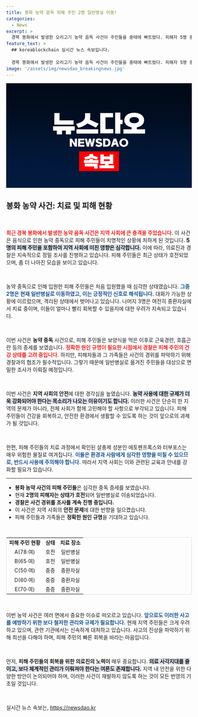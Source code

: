 ```yaml
---
title: 봉화 농약 음독 피해 주민 2명 일반병실 이동!
categories:
  - News
excerpt: >
  경북 봉화에서 발생한 오리고기 농약 음독 사건이 주민들을 중태에 빠트렸다. 피해자 5명 중 2명이 상태 호전으로 일반병실로 옮겨졌으나, 나머지 3명은 여전히 중환자실에서 치료 중이다. 사건의 전말이 밝혀질까?
feature_text: >
  ## koreablockchain 실시간 뉴스 속보입니다.

  경북 봉화에서 발생한 오리고기 농약 음독 사건이 주민들을 중태에 빠트렸다. 피해자 5명 중 2명이 상태 호전으로 일반병실로 옮겨졌으나, 나머지 3명은 여전히 중환자실에서 치료 중이다. 사건의 전말이 밝혀질까?
image: '/assets/img/newsdao_breakingnews.jpg'
---
```


<p><img src="/assets/img/newsdao_breakingnews.jpg" alt="koreablockchain 속보" /></p>

<h2 data-ke-size="size26">봉화 농약 사건: 치료 및 피해 현황</h2>

<p data-ke-size="size16">&nbsp;</p>

<p><b><span style="color: #ee2323;">최근 경북 봉화에서 발생한 농약 음독 사건은 지역 사회에 큰 충격을 주었습니다.</span></b> 이 사건은 음식으로 인한 농약 중독으로 피해 주민들이 치명적인 상황에 처하게 된 것입니다. <b><span style="background-color: #21538527;">5명의 피해 주민을 포함하여 지역 사회에 미친 영향은 심각합니다.</span></b> 이에 따라, 의료진과 경찰은 지속적으로 정밀 조사를 진행하고 있습니다. 피해 주민들은 최근 상태가 호전되었으며, 좀 더 나아진 모습을 보이고 있습니다. </p>

<p data-ke-size="size16">&nbsp;</p>

<p>농약 중독으로 인해 입원한 피해 주민들은 처음 입원했을 때 심각한 상태였습니다. <b><span style="color: #1a5490;">그중 2명은 현재 일반병실로 이동하였고, 이는 긍정적인 신호로 해석됩니다.</span></b> 대화가 가능한 상황에 이르렀으며, 격리된 상태에서 벗어나고 있습니다. 나머지 3명은 여전히 중환자실에서 치료 중이며, 이들이 얼마나 빨리 회복할 수 있을지에 대한 우려가 지속되고 있습니다.</p>

<p data-ke-size="size16">&nbsp;</p>

<p>이번 사건은 <b>농약 중독</b> 사건으로, 피해 주민들은 보양식을 먹은 이후로 근육경련, 호흡곤란 등의 증세를 보였습니다. <b><span style="color: #ee2323;">정확한 원인 규명이 필요한 시점에서 경찰은 피해 주민의 건강 상태를 고려 중입니다.</span></b> 하지만, 피해자들과 그 가족들은 사건의 경위를 파악하기 위해 경찰과의 협조가 필수적입니다. 그렇기 때문에 일반병실로 옮겨진 주민들을 대상으로 면밀한 조사가 이뤄질 예정입니다.</p>

<p data-ke-size="size16">&nbsp;</p>

<p>이번 사건은 <b>지역 사회의 안전</b>에 대한 경각심을 높였습니다. <b><span style="background-color: #21538527;">농약 사용에 대한 규제가 더욱 강화되어야 한다는 목소리가 나오는 이유이기도 합니다.</span></b> 이러한 사건은 단순히 한 지역의 문제가 아니라, 전체 사회가 함께 고민해야 할 사항으로 부각되고 있습니다. 피해 주민들이 건강을 회복하고, 안전한 환경에서 생활할 수 있도록 하는 것이 앞으로의 과제가 될 것입니다.</p>

<p data-ke-size="size16">&nbsp;</p>

<p>한편, 피해 주민들의 치료 과정에서 확인된 살충제 성분인 에토펜프록스와 터부포스는 매우 위험한 물질로 여겨집니다. <b><span style="color: #1a5490;">이들은 환경과 사람에게 심각한 영향을 미칠 수 있으므로, 반드시 사용에 주의해야 합니다.</span></b> 따라서 지역 사회는 이와 관련된 교육과 안내를 강화할 필요가 있습니다.</p>

<hr>

<ul>
<li><b>봉화 농약 사건의 피해 주민들</b>은 심각한 중독 증세를 보였습니다.</li>
<li>현재 <b>2명의 피해자는 상태가 호전</b>되어 일반병실로 이송되었습니다.</li>
<li><b>경찰은 사건 경위를 조사를 계속 진행 중입니다.</b></li>
<li>이 사건은 지역 사회의 <b>안전 문제</b>에 대한 반향을 일으켰습니다.</li>
<li>피해 주민들과 가족들은 <b>정확한 원인 규명</b>을 기대하고 있습니다.</li>
</ul>

<p data-ke-size="size16">&nbsp;</p>

<table style="width: 100%; border-collapse: collapse; border: 1px solid #ddd;">
<tr>
<td style="text-align: center; height: 17px;"><b>피해 주민 현황</b></td>
<td style="text-align: center; height: 17px;"><b>상태</b></td>
<td style="text-align: center; height: 17px;"><b>치료 장소</b></td>
</tr>
<tr>
<td style="text-align: center; height: 17px;">A(78·여)</td>
<td style="text-align: center; height: 17px;">호전</td>
<td style="text-align: center; height: 17px;">일반병실</td>
</tr>
<tr>
<td style="text-align: center; height: 17px;">B(65·여)</td>
<td style="text-align: center; height: 17px;">호전</td>
<td style="text-align: center; height: 17px;">일반병실</td>
</tr>
<tr>
<td style="text-align: center; height: 17px;">C(50·여)</td>
<td style="text-align: center; height: 17px;">중증</td>
<td style="text-align: center; height: 17px;">중환자실</td>
</tr>
<tr>
<td style="text-align: center; height: 17px;">D(60·여)</td>
<td style="text-align: center; height: 17px;">중증</td>
<td style="text-align: center; height: 17px;">중환자실</td>
</tr>
<tr>
<td style="text-align: center; height: 17px;">E(70·여)</td>
<td style="text-align: center; height: 17px;">중증</td>
<td style="text-align: center; height: 17px;">중환자실</td>
</tr>
</table>

<p data-ke-size="size16">&nbsp;</p>

<p>이번 농약 사건은 여러 면에서 중요한 이슈로 떠오르고 있습니다. <b><span style="color: #1a5490;">앞으로도 이러한 사고를 예방하기 위한 보다 철저한 관리와 규제가 필요합니다.</span></b> 현재 지역 주민들은 크게 우려하고 있으며, 관련 기관에서는 신속하게 대처하고 있습니다. 사고의 진상을 파악하기 위해 최선을 다해야 하며, 피해 주민의 빠른 회복을 바라는 마음입니다. </p>

<p data-ke-size="size16">&nbsp;</p>

<p>먼저, <b>피해 주민들의 회복을 위한 의료진의 노력이</b> 매우 중요합니다. <b><span style="background-color: #21538527;">의료 사각지대를 줄이고, 보다 체계적인 관리가 이뤄져야 한다는 여론도 존재합니다.</span></b> 지역 내 안전을 위한 다양한 방안이 논의되어야 하며, 이러한 사건이 재발하지 않도록 하는 것이 모든 번영의 기초일 것입니다. </p>

<p data-ke-size="size16">&nbsp;</p>
실시간 뉴스 속보는, <a href="https://newsdao.kr" rel="dofollow">https://newsdao.kr</a>


